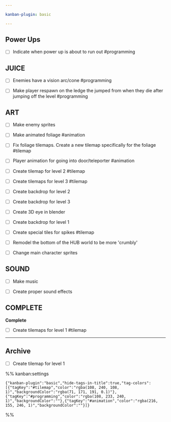 ```yaml
---

kanban-plugin: basic

---
```


## Power Ups

- [ ] Indicate when power up is about to run out #programming


## JUICE

- [ ] Enemies have a vision arc/cone #programming
- [ ] Make player respawn on the ledge the jumped from when they die after jumping off the level #programming


## ART

- [ ] Make enemy sprites
- [ ] Make animated foliage #animation
- [ ] Fix foliage tilemaps. Create a new tilemap specifically for the foliage #tilemap
- [ ] Player animation for going into door/teleporter #animation
- [ ] Create tilemap for level 2 #tilemap
- [ ] Create tilemaps for level 3 #tilemap
- [ ] Create backdrop for level 2
- [ ] Create backdrop for level 3
- [ ] Create 3D eye in blender
- [ ] Create backdrop for level 1
- [ ] Create special tiles for spikes #tilemap
- [ ] Remodel the bottom of the HUB world to be more 'crumbly'
- [ ] Change main character sprites


## SOUND

- [ ] Make music
- [ ] Create proper sound effects


## COMPLETE

**Complete**
- [ ] Create tilemaps for level 1 #tilemap


***

## Archive

- [ ] Create tilemap for level 1

%% kanban:settings
```
{"kanban-plugin":"basic","hide-tags-in-title":true,"tag-colors":[{"tagKey":"#tilemap","color":"rgba(108, 240, 108, 1)","backgroundColor":"rgba(71, 171, 191, 0.1)"},{"tagKey":"#programming","color":"rgba(108, 233, 240, 1)","backgroundColor":""},{"tagKey":"#animation","color":"rgba(216, 155, 246, 1)","backgroundColor":""}]}
```
%%